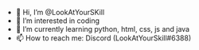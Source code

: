 - 👋 Hi, I’m @LookAtYourSKill
- 👀 I’m interested in coding
- 🌱 I’m currently learning python, html, css, js and java
- 📫 How to reach me: Discord (LookAtYourSkill#6388)

<!---
LookAtYourSKill/LookAtYourSKill is a ✨ special ✨ repository because its `README.md` (this file) appears on your GitHub profile.
You can click the Preview link to take a look at your changes.
--->
